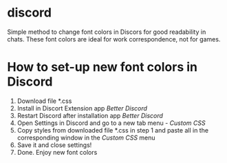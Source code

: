 # discord

Simple method to change font colors in Discors for good readability in chats. These font colors are ideal for work correspondence, not for games.

# How to set-up new font colors in Discord

1. Download file *.css
2. Install in Discort Extension app *Better Discord*
3. Restart Discord after installation app *Better Discord*
4. Open Settings in Discord and go to a new tab menu - *Custom CSS*
5. Copy styles from downloaded file *.css in step 1 and paste all in the corresponding window in the *Custom CSS* menu
6. Save it and close settings!
7. Done. Enjoy new font colors
